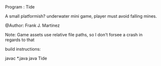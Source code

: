 Program : Tide

A small platformish? underwater mini game, player must avoid falling mines. 

@Author: Frank J. Martinez

Note: Game assets use relative file paths, so I don't forsee a crash in regards to that

build instructions:

javac *.java
java Tide 

